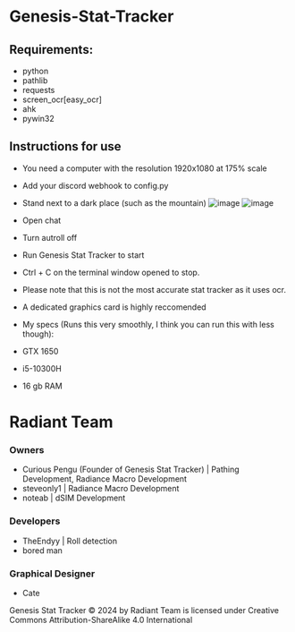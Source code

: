 # Genesis-Stat-Tracker

## Requirements:
- python
- pathlib
- requests
- screen_ocr[easy_ocr]
- ahk
- pywin32
## Instructions for use
- You need a computer with the resolution 1920x1080 at 175% scale
- Add your discord webhook to config.py
- Stand next to a dark place (such as the mountain)
![image](https://github.com/user-attachments/assets/cd93eb3d-d85d-4d3c-869a-18b6043699a9)
![image](https://github.com/user-attachments/assets/115636e8-83d2-4898-a503-b92cdd648c51)
- Open chat
- Turn autroll off
- Run Genesis Stat Tracker to start
- Ctrl + C on the terminal window opened to stop.
- Please note that this is not the most accurate stat tracker as it uses ocr.
- A dedicated graphics card is highly reccomended

- My specs (Runs this very smoothly, I think you can run this with less though):
- GTX 1650
- i5-10300H
- 16 gb RAM

# Radiant Team
### Owners
- Curious Pengu (Founder of Genesis Stat Tracker) | Pathing Development, Radiance Macro Development
- steveonly1 | Radiance Macro Development
- noteab | dSIM Development
### Developers
- TheEndyy | Roll detection
- bored man
### Graphical Designer
- Cate

Genesis Stat Tracker © 2024 by Radiant Team is licensed under Creative Commons Attribution-ShareAlike 4.0 International 
